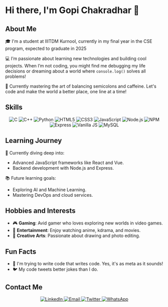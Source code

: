 # Hi there, I'm Gopi Chakradhar 👋

## About Me
🎓 I'm a student at IIITDM Kurnool, currently in my final year in the CSE program, expected to graduate in 2025 

💻 I’m passionate about learning new technologies and building cool projects. When I’m not coding, you might find me debugging my life decisions or dreaming about a world where `console.log()` solves all problems!

🌱 Currently mastering the art of balancing semicolons and caffeine. Let's code and make the world a better place, one line at a time!

## Skills

<p align="center">
  <img src="https://img.shields.io/badge/C-00599C?style=for-the-badge&logo=c&logoColor=white" alt="C"/>
  <img src="https://img.shields.io/badge/C++-00599C?style=for-the-badge&logo=c%2B%2B&logoColor=white" alt="C++"/>
  <img src="https://img.shields.io/badge/Python-3776AB?style=for-the-badge&logo=python&logoColor=white" alt="Python"/>
  <img src="https://img.shields.io/badge/HTML5-E34F26?style=for-the-badge&logo=html5&logoColor=white" alt="HTML5"/>
  <img src="https://img.shields.io/badge/CSS3-1572B6?style=for-the-badge&logo=css3&logoColor=white" alt="CSS3"/>
  <img src="https://img.shields.io/badge/JavaScript-F7DF1E?style=for-the-badge&logo=javascript&logoColor=black" alt="JavaScript"/>
  <img src="https://img.shields.io/badge/Node.js-339933?style=for-the-badge&logo=node.js&logoColor=white" alt="Node.js"/>
  <img src="https://img.shields.io/badge/NPM-CB3837?style=for-the-badge&logo=npm&logoColor=white" alt="NPM"/>
  <img src="https://img.shields.io/badge/Express-000000?style=for-the-badge&logo=express&logoColor=white" alt="Express"/>
  <img src="https://img.shields.io/badge/Vanilla%20JS-F7DF1E?style=for-the-badge&logo=javascript&logoColor=black" alt="Vanilla JS"/>
  <img src="https://img.shields.io/badge/MySQL-4479A1?style=for-the-badge&logo=mysql&logoColor=white" alt="MySQL"/>
</p>

## Learning Journey

🚀 Currently diving deep into:
- Advanced JavaScript frameworks like React and Vue.
- Backend development with Node.js and Express.

📚 Future learning goals:
- Exploring AI and Machine Learning.
- Mastering DevOps and cloud services.

## Hobbies and Interests

- 🎮 **Gaming**: Avid gamer who loves exploring new worlds in video games.
- 🎥 **Entertainment**: Enjoy watching anime, kdrama, and movies.
- 🎨 **Creative Arts**: Passionate about drawing and photo editing.

## Fun Facts

- 🤖 I'm trying to write code that writes code. Yes, it's as meta as it sounds!
- 🐦 My code tweets better jokes than I do.

## Contact Me

<p align="center">
  <a href="https://[www.linkedin.com/in/gopi-chakradhar-0a65b32b2](https://www.linkedin.com/in/gopi-chakradhar-46aa06200)"/>
    <img src="https://img.shields.io/badge/LinkedIn-0077B5?style=for-the-badge&logo=linkedin&logoColor=white" alt="LinkedIn"/>
  </a>
  <a href="mailto:pandug771@gmail.com">
    <img src="https://img.shields.io/badge/Email-D14836?style=for-the-badge&logo=gmail&logoColor=white" alt="Email"/>
  </a>
  <a href="https://x.com/chakradhar_gopi">
    <img src="https://img.shields.io/badge/Twitter-1DA1F2?style=for-the-badge&logo=twitter&logoColor=white" alt="Twitter"/>
  </a>
  <a href="https://wa.me/916302511822">
    <img src="https://img.shields.io/badge/WhatsApp-25D366?style=for-the-badge&logo=whatsapp&logoColor=white" alt="WhatsApp"/>
  </a>
</p>
